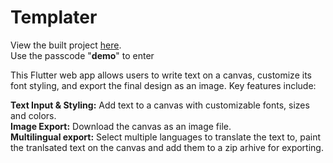 
# Templater

View the built project [here](http://adammaran.github.io).\
Use the passcode "**demo**" to enter

This Flutter web app allows users to write text on a canvas, customize its font styling, and export the final design as an image. Key features include:

**Text Input & Styling:** Add text to a canvas with customizable fonts, sizes and colors.\
**Image Export:** Download the canvas as an image file.\
**Multilingual export:** Select multiple languages to translate the text to, paint the tranlsated text on the canvas and add them to a zip arhive for exporting.
